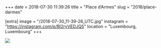 +++
date = 2018-07-30 11:39:26
title = "Place d’Armes"
slug = "2018/place-darmes"

[extra]
image = "/2018-07-30_11-39-26_UTC.jpg"
instagram = "https://instagram.com/p/Bl2ryVEDJQ5"
location = "Luxembourg, Luxembourg"
+++

<img src="/2018-07-30_11-39-26_UTC.jpg" />
